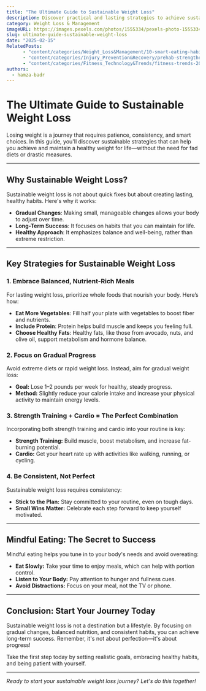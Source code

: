 ```yaml
---
title: "The Ultimate Guide to Sustainable Weight Loss"
description: Discover practical and lasting strategies to achieve sustainable weight loss by focusing on healthy habits, balanced nutrition, and long-term consistency.
category: Weight Loss & Management
imageURL: https://images.pexels.com/photos/1555334/pexels-photo-1555334.jpeg
slug: ultimate-guide-sustainable-weight-loss
date: "2025-02-15"
RelatedPosts:
      - "content/categories/Weight_Loss&Management/10-smart-eating-habits.md"
      - "content/categories/Injury_Prevention&Recovery/prehab-strengthen-body-avoid-injuries.md"
      - "content/categories/Fitness_Technology&Trends/fitness-trends-2025.md"
authors:
  - hamza-badr
---
```


# The Ultimate Guide to Sustainable Weight Loss

Losing weight is a journey that requires patience, consistency, and smart choices. In this guide, you'll discover sustainable strategies that can help you achieve and maintain a healthy weight for life—without the need for fad diets or drastic measures.

---

## Why Sustainable Weight Loss?

Sustainable weight loss is not about quick fixes but about creating lasting, healthy habits. Here's why it works:
- **Gradual Changes**: Making small, manageable changes allows your body to adjust over time.
- **Long-Term Success**: It focuses on habits that you can maintain for life.
- **Healthy Approach**: It emphasizes balance and well-being, rather than extreme restriction.

---

## Key Strategies for Sustainable Weight Loss

### 1. **Embrace Balanced, Nutrient-Rich Meals**

For lasting weight loss, prioritize whole foods that nourish your body. Here’s how:
- **Eat More Vegetables**: Fill half your plate with vegetables to boost fiber and nutrients.
- **Include Protein**: Protein helps build muscle and keeps you feeling full.
- **Choose Healthy Fats**: Healthy fats, like those from avocado, nuts, and olive oil, support metabolism and hormone balance.

### 2. **Focus on Gradual Progress**

Avoid extreme diets or rapid weight loss. Instead, aim for gradual weight loss:
- **Goal:** Lose 1–2 pounds per week for healthy, steady progress.
- **Method:** Slightly reduce your calorie intake and increase your physical activity to maintain energy levels.

### 3. **Strength Training + Cardio = The Perfect Combination**

Incorporating both strength training and cardio into your routine is key:
- **Strength Training:** Build muscle, boost metabolism, and increase fat-burning potential.
- **Cardio:** Get your heart rate up with activities like walking, running, or cycling.

### 4. **Be Consistent, Not Perfect**

Sustainable weight loss requires consistency:
- **Stick to the Plan:** Stay committed to your routine, even on tough days.
- **Small Wins Matter:** Celebrate each step forward to keep yourself motivated.

---

## Mindful Eating: The Secret to Success

Mindful eating helps you tune in to your body's needs and avoid overeating:
- **Eat Slowly:** Take your time to enjoy meals, which can help with portion control.
- **Listen to Your Body:** Pay attention to hunger and fullness cues.
- **Avoid Distractions:** Focus on your meal, not the TV or phone.

---

## Conclusion: Start Your Journey Today

Sustainable weight loss is not a destination but a lifestyle. By focusing on gradual changes, balanced nutrition, and consistent habits, you can achieve long-term success. Remember, it's not about perfection—it's about progress!

Take the first step today by setting realistic goals, embracing healthy habits, and being patient with yourself.

---

*Ready to start your sustainable weight loss journey? Let's do this together!*

